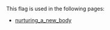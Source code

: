 This flag is used in the following pages:
 - [nurturing_a_new_body](../events/nurturing_a_new_body.md)
